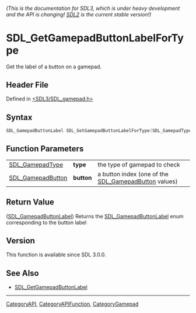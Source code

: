###### (This is the documentation for SDL3, which is under heavy development and the API is changing! [SDL2](https://wiki.libsdl.org/SDL2/) is the current stable version!)
# SDL_GetGamepadButtonLabelForType

Get the label of a button on a gamepad.

## Header File

Defined in [<SDL3/SDL_gamepad.h>](https://github.com/libsdl-org/SDL/blob/main/include/SDL3/SDL_gamepad.h)

## Syntax

```c
SDL_GamepadButtonLabel SDL_GetGamepadButtonLabelForType(SDL_GamepadType type, SDL_GamepadButton button);
```

## Function Parameters

|                                        |            |                                                                           |
| -------------------------------------- | ---------- | ------------------------------------------------------------------------- |
| [SDL_GamepadType](SDL_GamepadType)     | **type**   | the type of gamepad to check                                              |
| [SDL_GamepadButton](SDL_GamepadButton) | **button** | a button index (one of the [SDL_GamepadButton](SDL_GamepadButton) values) |

## Return Value

([SDL_GamepadButtonLabel](SDL_GamepadButtonLabel)) Returns the
[SDL_GamepadButtonLabel](SDL_GamepadButtonLabel) enum corresponding to the
button label

## Version

This function is available since SDL 3.0.0.

## See Also

- [SDL_GetGamepadButtonLabel](SDL_GetGamepadButtonLabel)

----
[CategoryAPI](CategoryAPI), [CategoryAPIFunction](CategoryAPIFunction), [CategoryGamepad](CategoryGamepad)


